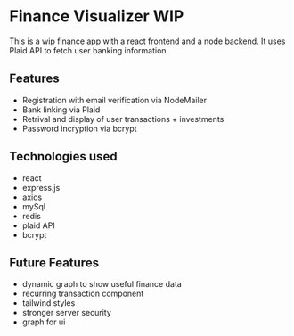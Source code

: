 # Finance Visualizer WIP

This is a wip finance app with a react frontend and a node backend. It uses Plaid API to fetch user banking information.

## Features
- Registration with email verification via NodeMailer
- Bank linking via Plaid
- Retrival and display of user transactions + investments
- Password incryption via bcrypt

## Technologies used
- react
- express.js
- axios
- mySql
- redis
- plaid API
- bcrypt

## Future Features
- dynamic graph to show useful finance data
- recurring transaction component
- tailwind styles
- stronger server security
- graph for ui